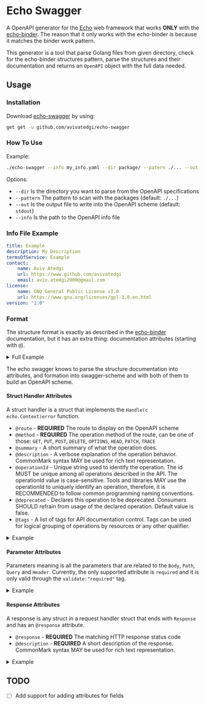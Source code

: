 # Echo Swagger

A OpenAPI generator for the [Echo](https://echo.labstack.com/) web framework that works **ONLY** with the [echo-binder](https://github.com/avivatedgi/echo-binder). The reason that it only works with the echo-binder is because it matches the binder work pattern.

This generator is a tool that parse Golang files from given directory, check for the echo-binder structures pattern, parse the structures and their documentation and returns an `OpenAPI` object with the full data needed.

## Usage

### Installation

Download [echo-swagger](https://github.com/avivatedgi/echo-swagger) by using:

```bash
get get -u github.com/avivatedgi/echo-swagger
```

### How To Use

Example:

```bash
./echo-swagger --info my_info.yaml --dir package/ --patern ./... --out openapi.yaml
```

Options:

* `--dir` Is the directory you want to parse from the OpenAPI specifications
* `--pattern` The pattern to scan with the packages (default: `./...`)
* `--out` Is the output file to write into the OpenAPI scheme (default: `stdout`)
* `--info` Is the path to the OpenAPI info file

### Info File Example

```yaml
title: Example
description: My Description
termsOfService: Example
contact:
    name: Aviv Atedgi
    url: https://www.github.com/avivatedgi
    email: aviv.atedgi2000@gmail.com
license:
    name: GNU General Public License v3.0
    url: https://www.gnu.org/licenses/gpl-3.0.en.html
version: "1.0"
```

### Format

The structure format is exactly as described in the [echo-binder](https://github.com/avivatedgi/echo-binder) documentation, but it has an extra thing: documentation attributes (starting with `@`).

<details>
  <summary>Full Example</summary>

```go
type CommonHeader struct {
    JWT            string `binder:"jwt"`
    AcceptLanguage string `binder:"Accept-Language"`
}

type CommonResponse struct {
    StatusCode int `json:"status_code"`
}

// @route /users/{id}
// @method PUT
// @summary A little summary about this route - update user by id.
// @description Some description about this route.
// A description can also be multi-line.
// This route update the user by it's id.
// @operationId update-user-by-id
// @tags "First Tag" SecondTag
type UpdateUserById struct {
    Body struct {
        // will be required because of the go-playground/validator validate required tag.
        Username string `json:"username" validate:"required"`
    }

    Header struct {
        // will embed the `CommonHeader` fields
        CommonHeader
    }

    Path struct {
        Id string `binder:"id"`
    }

    Query struct {
        Age int `binder:"age"`
    }

    // @response 200
    // @description A success response
    OKResponse struct {
        CommonResponse
    }

    // @response 400
    // @description A bad response
    BadRequestResponse struct {
        CommonResponse
    }
}
```

</details>

The echo swagger knows to parse the structure documentation into attributes, and formation into swagger-scheme and with both of them to build an OpenAPI scheme.

#### Struct Handler Attributes

A struct handler is a struct that implements the `Handle(c echo.Context)error` function.

* `@route` - **REQUIRED** The route to display on the OpenAPI scheme
* `@method` - **REQUIRED** The operation method of the route, can be one of those: `GET`,  `PUT`,  `POST`,  `DELETE`,  `OPTIONS`,  `HEAD`,  `PATCH`,  `TRACE`
* `@summary` - A short summary of what the operation does.
* `@description` - A verbose explanation of the operation behavior. CommonMark syntax MAY be used for rich text representation.
* `@operationId` - Unique string used to identify the operation. The id MUST be unique among all operations described in the API. The operationId value is case-sensitive. Tools and libraries MAY use the operationId to uniquely identify an operation, therefore, it is RECOMMENDED to follow common programming naming conventions.
* `@deprecated` - Declares this operation to be deprecated. Consumers SHOULD refrain from usage of the declared operation. Default value is false.
* `@tags` - A list of tags for API documentation control. Tags can be used for logical grouping of operations by resources or any other qualifier.

<details>
  <summary>Example</summary>

```go
// @route /users/{id}
// @method PUT
// @summary A little summary about this route - update user by id.
// @description Some description about this route.
// A description can also be multi-line.
// This route update the user by it's id.
// @operationId update-user-by-id
// @tags Users Updates
type UpdateUserById struct {}
```

</details>

#### Parameter Attributes

Parameters meaning is all the parameters that are related to the `Body`, `Path`, `Query` and `Header`. Currently, the only supported attribute is `required` and it is only valid through the `validate:"required"` tag.

<details>
  <summary>Example</summary>

  ```go
  // @route /example
  // @method PUT
  type Example struct {
    Query struct {
        // This field will be required because of the validate:"required" tag.
        Page int `binder:"page" validate:"required"`
    }
  }
  ```

</details>

#### Response Attributes

A response is any struct in a request handler struct that ends with `Response` and has an `@response` attribute.

* `@response` - **REQUIRED** The matching HTTP response status code
* `@description` - **REQUIRED** A short description of the response. CommonMark syntax MAY be used for rich text representation.

<details>
  <summary>Example</summary>

  ```go
    // @response 200
    // @description A success response
    OKResponse struct {
        Status int `json:"status"`
    }

    // @response 400
    // @description A bad response
    BadRequestResponse struct {
        Error string `json:"error"`
        Data  struct {
            Location string `json:"location"`
        } `json:"data"`
    }
  ```

</details>

## TODO

* [ ] Add support for adding attributes for fields
